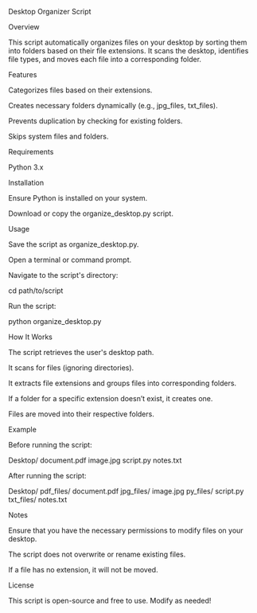 Desktop Organizer Script

Overview

This script automatically organizes files on your desktop by sorting them into folders based on their file extensions. It scans the desktop, identifies file types, and moves each file into a corresponding folder.

Features

Categorizes files based on their extensions.

Creates necessary folders dynamically (e.g., jpg_files, txt_files).

Prevents duplication by checking for existing folders.

Skips system files and folders.

Requirements

Python 3.x

Installation

Ensure Python is installed on your system.

Download or copy the organize_desktop.py script.

Usage

Save the script as organize_desktop.py.

Open a terminal or command prompt.

Navigate to the script's directory:

cd path/to/script

Run the script:

python organize_desktop.py

How It Works

The script retrieves the user's desktop path.

It scans for files (ignoring directories).

It extracts file extensions and groups files into corresponding folders.

If a folder for a specific extension doesn’t exist, it creates one.

Files are moved into their respective folders.

Example

Before running the script:

Desktop/
  document.pdf
  image.jpg
  script.py
  notes.txt

After running the script:

Desktop/
  pdf_files/
    document.pdf
  jpg_files/
    image.jpg
  py_files/
    script.py
  txt_files/
    notes.txt

Notes

Ensure that you have the necessary permissions to modify files on your desktop.

The script does not overwrite or rename existing files.

If a file has no extension, it will not be moved.

License

This script is open-source and free to use. Modify as needed!

